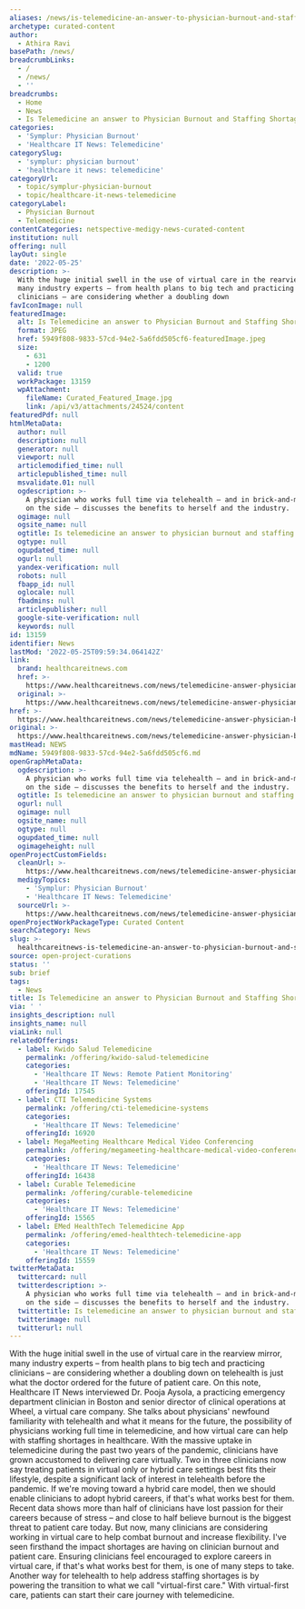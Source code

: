 ```yaml
---
aliases: /news/is-telemedicine-an-answer-to-physician-burnout-and-staffing-shortages
archetype: curated-content
author:
  - Athira Ravi
basePath: /news/
breadcrumbLinks:
  - /
  - /news/
  - ''
breadcrumbs:
  - Home
  - News
  - Is Telemedicine an answer to Physician Burnout and Staffing Shortages?
categories:
  - 'Symplur: Physician Burnout'
  - 'Healthcare IT News: Telemedicine'
categorySlug:
  - 'symplur: physician burnout'
  - 'healthcare it news: telemedicine'
categoryUrl:
  - topic/symplur-physician-burnout
  - topic/healthcare-it-news-telemedicine
categoryLabel:
  - Physician Burnout
  - Telemedicine
contentCategories: netspective-medigy-news-curated-content
institution: null
offering: null
layOut: single
date: '2022-05-25'
description: >-
  With the huge initial swell in the use of virtual care in the rearview mirror,
  many industry experts – from health plans to big tech and practicing
  clinicians – are considering whether a doubling down
favIconImage: null
featuredImage:
  alt: Is Telemedicine an answer to Physician Burnout and Staffing Shortages?
  format: JPEG
  href: 5949f808-9833-57cd-94e2-5a6fdd505cf6-featuredImage.jpeg
  size:
    - 631
    - 1200
  valid: true
  workPackage: 13159
  wpAttachment:
    fileName: Curated_Featured_Image.jpg
    link: /api/v3/attachments/24524/content
featuredPdf: null
htmlMetaData:
  author: null
  description: null
  generator: null
  viewport: null
  articlemodified_time: null
  articlepublished_time: null
  msvalidate.01: null
  ogdescription: >-
    A physician who works full time via telehealth – and in brick-and-mortar ERs
    on the side – discusses the benefits to herself and the industry.
  ogimage: null
  ogsite_name: null
  ogtitle: Is telemedicine an answer to physician burnout and staffing shortages?
  ogtype: null
  ogupdated_time: null
  ogurl: null
  yandex-verification: null
  robots: null
  fbapp_id: null
  oglocale: null
  fbadmins: null
  articlepublisher: null
  google-site-verification: null
  keywords: null
id: 13159
identifier: News
lastMod: '2022-05-25T09:59:34.064142Z'
link:
  brand: healthcareitnews.com
  href: >-
    https://www.healthcareitnews.com/news/telemedicine-answer-physician-burnout-and-staffing-shortages
  original: >-
    https://www.healthcareitnews.com/news/telemedicine-answer-physician-burnout-and-staffing-shortages
href: >-
  https://www.healthcareitnews.com/news/telemedicine-answer-physician-burnout-and-staffing-shortages
original: >-
  https://www.healthcareitnews.com/news/telemedicine-answer-physician-burnout-and-staffing-shortages
mastHead: NEWS
mdName: 5949f808-9833-57cd-94e2-5a6fdd505cf6.md
openGraphMetaData:
  ogdescription: >-
    A physician who works full time via telehealth – and in brick-and-mortar ERs
    on the side – discusses the benefits to herself and the industry.
  ogtitle: Is telemedicine an answer to physician burnout and staffing shortages?
  ogurl: null
  ogimage: null
  ogsite_name: null
  ogtype: null
  ogupdated_time: null
  ogimageheight: null
openProjectCustomFields:
  cleanUrl: >-
    https://www.healthcareitnews.com/news/telemedicine-answer-physician-burnout-and-staffing-shortages
  medigyTopics:
    - 'Symplur: Physician Burnout'
    - 'Healthcare IT News: Telemedicine'
  sourceUrl: >-
    https://www.healthcareitnews.com/news/telemedicine-answer-physician-burnout-and-staffing-shortages
openProjectWorkPackageType: Curated Content
searchCategory: News
slug: >-
  healthcareitnews-is-telemedicine-an-answer-to-physician-burnout-and-staffing-shortages
source: open-project-curations
status: ''
sub: brief
tags:
  - News
title: Is Telemedicine an answer to Physician Burnout and Staffing Shortages?
via: ' '
insights_description: null
insights_name: null
viaLink: null
relatedOfferings:
  - label: Kwido Salud Telemedicine
    permalink: /offering/kwido-salud-telemedicine
    categories:
      - 'Healthcare IT News: Remote Patient Monitoring'
      - 'Healthcare IT News: Telemedicine'
    offeringId: 17545
  - label: CTI Telemedicine Systems
    permalink: /offering/cti-telemedicine-systems
    categories:
      - 'Healthcare IT News: Telemedicine'
    offeringId: 16920
  - label: MegaMeeting Healthcare Medical Video Conferencing
    permalink: /offering/megameeting-healthcare-medical-video-conferencing
    categories:
      - 'Healthcare IT News: Telemedicine'
    offeringId: 16438
  - label: Curable Telemedicine
    permalink: /offering/curable-telemedicine
    categories:
      - 'Healthcare IT News: Telemedicine'
    offeringId: 15565
  - label: EMed HealthTech Telemedicine App
    permalink: /offering/emed-healthtech-telemedicine-app
    categories:
      - 'Healthcare IT News: Telemedicine'
    offeringId: 15559
twitterMetaData:
  twittercard: null
  twitterdescription: >-
    A physician who works full time via telehealth – and in brick-and-mortar ERs
    on the side – discusses the benefits to herself and the industry.
  twittertitle: Is telemedicine an answer to physician burnout and staffing shortages?
  twitterimage: null
  twitterurl: null
---
```

<p>With the huge initial swell in the use of virtual care in the rearview mirror, many industry experts – from health plans to big tech and practicing clinicians – are considering whether a doubling down on telehealth is just what the doctor ordered for the future of patient care.
On this note, Healthcare IT News interviewed Dr. Pooja Aysola, a practicing emergency department clinician in Boston and senior director of clinical operations at Wheel, a virtual care company.
She talks about physicians' newfound familiarity with telehealth and what it means for the future, the possibility of physicians working full time in telemedicine, and how virtual care can help with staffing shortages in healthcare.
 With the massive uptake in telemedicine during the past two years of the pandemic, clinicians have grown accustomed to delivering care virtually.
Two in three clinicians now say treating patients in virtual only or hybrid care settings best fits their lifestyle, despite a significant lack of interest in telehealth before the pandemic.
If we're moving toward a hybrid care model, then we should enable clinicians to adopt hybrid careers, if that's what works best for them.
Recent data shows more than half of clinicians have lost passion for their careers because of stress – and close to half believe burnout is the biggest threat to patient care today.
But now, many clinicians are considering working in virtual care to help combat burnout and increase flexibility.
I've seen firsthand the impact shortages are having on clinician burnout and patient care.
Ensuring clinicians feel encouraged to explore careers in virtual care, if that's what works best for them, is one of many steps to take.
Another way for telehealth to help address staffing shortages is by powering the transition to what we call "virtual-first care." With virtual-first care, patients can start their care journey with telemedicine.</p>